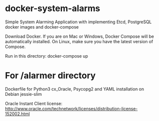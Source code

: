 # docker-system-alarms
Simple System Alarming Application with implementing Etcd, PostgreSQL docker images and docker-compose

Download Docker. If you are on Mac or Windows, Docker Compose will be automatically installed. On Linux, make sure you have the latest version of Compose.

Run in this directory:
docker-compose up

# For /alarmer directory

Dockerfile for Python3 cx_Oracle, Psycopg2 and YAML installation on Debian jessie-slim

Oracle Instant Client license: http://www.oracle.com/technetwork/licenses/distribution-license-152002.html


